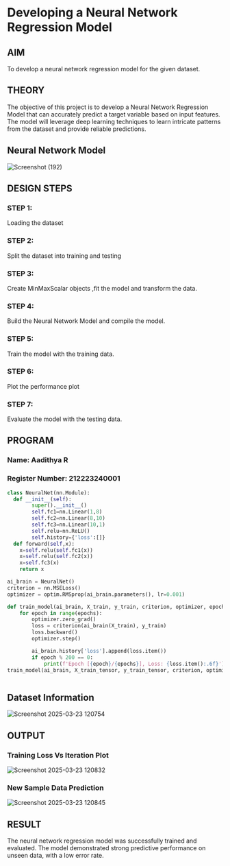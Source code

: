 # Developing a Neural Network Regression Model

## AIM

To develop a neural network regression model for the given dataset.

## THEORY

The objective of this project is to develop a Neural Network Regression Model that can accurately predict a target variable based on input features. The model will leverage deep learning techniques to learn intricate patterns from the dataset and provide reliable predictions.

## Neural Network Model

![Screenshot (192)](https://github.com/user-attachments/assets/96239300-e19a-424f-86a3-d69fd50f444d)


## DESIGN STEPS

### STEP 1:

Loading the dataset

### STEP 2:

Split the dataset into training and testing

### STEP 3:

Create MinMaxScalar objects ,fit the model and transform the data.

### STEP 4:

Build the Neural Network Model and compile the model.

### STEP 5:

Train the model with the training data.

### STEP 6:

Plot the performance plot

### STEP 7:

Evaluate the model with the testing data.

## PROGRAM
### Name: Aadithya R
### Register Number: 212223240001
```python
class NeuralNet(nn.Module):
  def __init__(self):
        super().__init__()
        self.fc1=nn.Linear(1,8)
        self.fc2=nn.Linear(8,10)
        self.fc3=nn.Linear(10,1)
        self.relu=nn.ReLU()
        self.history={'loss':[]}
  def forward(self,x):
    x=self.relu(self.fc1(x))
    x=self.relu(self.fc2(x))
    x=self.fc3(x)
    return x

ai_brain = NeuralNet()
criterion = nn.MSELoss()
optimizer = optim.RMSprop(ai_brain.parameters(), lr=0.001)

def train_model(ai_brain, X_train, y_train, criterion, optimizer, epochs=2000):
    for epoch in range(epochs):
        optimizer.zero_grad()
        loss = criterion(ai_brain(X_train), y_train)
        loss.backward()
        optimizer.step()

        ai_brain.history['loss'].append(loss.item())
        if epoch % 200 == 0:
            print(f'Epoch [{epoch}/{epochs}], Loss: {loss.item():.6f}')
train_model(ai_brain, X_train_tensor, y_train_tensor, criterion, optimizer)



```
## Dataset Information

![Screenshot 2025-03-23 120754](https://github.com/user-attachments/assets/db1351fc-588b-4342-8119-f8aabe066cb3)


## OUTPUT

### Training Loss Vs Iteration Plot

![Screenshot 2025-03-23 120832](https://github.com/user-attachments/assets/2e31db11-d8c1-479b-ade2-dfa2e108893a)


### New Sample Data Prediction

![Screenshot 2025-03-23 120845](https://github.com/user-attachments/assets/dca03257-0c88-4eff-b789-a4decd61614e)


## RESULT
The neural network regression model was successfully trained and evaluated. The model demonstrated strong predictive performance on unseen data, with a low error rate.
